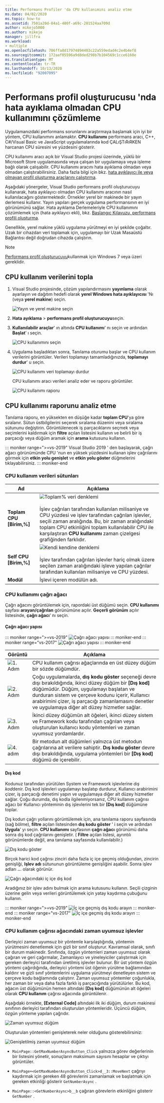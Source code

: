 ```yaml
---
title: Performans Profiler 'da CPU kullanımını analiz etme
ms.date: 04/02/2020
ms.topic: how-to
ms.assetid: 7501a20d-04a1-480f-a69c-201524aa709d
author: mikejo5000
ms.author: mikejo
manager: jillfra
ms.workload:
- multiple
ms.openlocfilehash: 706ffa8d17974894403c22a559edad4c2e4b4ef8
ms.sourcegitcommit: 172aaf05596a9d8ded298b7b104569c1cce6160e
ms.translationtype: MT
ms.contentlocale: tr-TR
ms.lasthandoff: 10/13/2020
ms.locfileid: "92007095"
---
```

# <a name="analyze-cpu-usage-without-debugging-in-the-performance-profiler"></a>Performans profil oluşturucusu 'nda hata ayıklama olmadan CPU kullanımını çözümleme

Uygulamanızdaki performans sorunlarını araştırmaya başlamak için iyi bir yöntem, CPU kullanımını anlamaktır. **CPU kullanımı** performans aracı, C++, C#/Visual Basic ve JavaScript uygulamalarında kod ÇALıŞTıRıRKEN harcanan CPU süresini ve yüzdesini gösterir.

CPU kullanımı aracı açık bir Visual Studio projesi üzerinde, yüklü bir Microsoft Store uygulamasında veya çalışan bir uygulamaya veya işleme bağlı olarak çalışabilir. CPU kullanımı aracını hata ayıklama olmadan veya olmadan çalıştırabilirsiniz. Daha fazla bilgi için bkz. [hata ayıklayıcı ile veya olmayan profil oluşturma araçlarını çalıştırma](../profiling/running-profiling-tools-with-or-without-the-debugger.md).

Aşağıdaki yönergeler, Visual Studio performans profil oluşturucuyu kullanarak, hata ayıklayıcı olmadan CPU kullanımı aracının nasıl kullanılacağını göstermektedir. Örnekler yerel bir makinede bir yayın derlemesi kullanır. Yayın yapıları gerçek uygulama performansının en iyi görünümünü sağlar. Hata ayıklama Derlemeleriyle CPU kullanımını çözümlemek için (hata ayıklayıcı ekli), bkz. [Başlangıç Kılavuzu, performans profili oluşturma](../profiling/beginners-guide-to-performance-profiling.md).

Genellikle, yerel makine yüklü uygulama yürütmeyi en iyi şekilde çoğaltır. Uzak bir cihazdan veri toplamak için, uygulamayı bir Uzak Masaüstü Bağlantısı değil doğrudan cihazda çalıştırın.

>[!NOTE]
>[Performans profil oluşturucuyu](../profiling/profiling-feature-tour.md)kullanmak için Windows 7 veya üzeri gereklidir.

## <a name="collect-cpu-usage-data"></a>CPU kullanım verilerini topla

1. Visual Studio projesinde, çözüm yapılandırmasını **yayınlama** olarak ayarlayın ve dağıtım hedefi olarak **yerel Windows hata ayıklayıcısı** 'Nı (veya **yerel makine**) seçin.

    ![Yayın ve yerel makine seçin](../profiling/media/cpuuse_selectreleaselocalmachine.png "Yayın ve yerel makine seçin")

1. **Hata ayıklama**  >  **performans profil oluşturucuyu**seçin.

1. **Kullanılabilir araçlar**' ın altında **CPU kullanımı**' nı seçin ve ardından **Başlat**' ı seçin.

    ![CPU kullanımını seçin](../profiling/media/cpuuse_lib_choosecpuusage.png "CPU kullanımını seçin")

4. Uygulama başladıktan sonra, Tanılama oturumu başlar ve CPU kullanım verilerini görüntüler. Verileri toplamayı tamamladığınızda, **toplamayı durdur**' u seçin.

   ![CPU kullanımı veri toplamayı durdur](../profiling/media/cpu_use_wt_stopcollection.png "CPU kullanımı veri toplamayı durdur")

   CPU kullanımı aracı verileri analiz eder ve raporu görüntüler.

   ![CPU kullanımı raporu](../profiling/media/cpu_use_wt_report.png "CPU kullanımı raporu")

## <a name="analyze-the-cpu-usage-report"></a>CPU kullanımı raporunu analiz etme

Tanılama raporu, en yüksekten en düşüğe kadar **toplam CPU**'ya göre sıralanır. Sütun üstbilgilerini seçerek sıralama düzenini veya sıralama sütununu değiştirin. Görüntülenecek iş parçacıklarını seçmek veya seçimlerini kaldırmak için **filtre** açılan listesini kullanın ve belirli bir iş parçacığı veya düğüm aramak için **arama** kutusunu kullanın.

::: moniker range=">=vs-2019"
Visual Studio 2019 ' den başlayarak, çağrı ağacı görünümünde CPU 'nun en yüksek yüzdesini kullanan işlev çağrılarını görmek için **etkin yolu genişlet** ve **etkin yolu göster** düğmelerini tıklayabilirsiniz.
::: moniker-end

### <a name="cpu-usage-data-columns"></a><a name="BKMK_Call_tree_data_columns"></a> CPU kullanım verileri sütunları

|Ad|Açıklama|
|-|-|
|**Toplam CPU [Birim,%]**|![Toplam% veri denklemi](../profiling/media/cpu_use_wt_totalpercentequation.png "CPU_USE_WT_TotalPercentEquation")<br /><br /> İşlev çağrıları tarafından kullanılan milisaniye ve CPU yüzdesi ve işlev tarafından çağrılan işlevler, seçili zaman aralığında. Bu, bir zaman aralığındaki toplam CPU etkinliğini toplam kullanılabilir CPU ile karşılaştıran **CPU kullanımı** zaman çizelgesi grafiğinden farklıdır.|
|**Self CPU [Birim,%]**|![Kendi kendine denklemi](../profiling/media/cpu_use_wt_selflpercentequation.png "CPU_USE_WT_SelflPercentEquation")<br /><br /> İşlev tarafından çağrılan işlevler hariç olmak üzere seçilen zaman aralığındaki işleve yapılan çağrılar tarafından kullanılan milisaniye ve CPU yüzdesi.|
|**Modül**|İşlevi içeren modülün adı.

### <a name="the-cpu-usage-call-tree"></a><a name="BKMK_The_CPU_Usage_call_tree"></a> CPU kullanımı çağrı ağacı

Çağrı ağacını görüntülemek için, rapordaki üst düğümü seçin. **CPU kullanımı** sayfası **arayan/çağrılan** görünümüne açılır. **Geçerli görünüm** açılır listesinde, **çağrı ağacı**' nı seçin.

#### <a name="call-tree-structure"></a><a name="BKMK_Call_tree_structure"></a> Çağrı ağacı yapısı

::: moniker range=">=vs-2019"
![Çağrı ağacı yapısı](../profiling/media/vs-2019/cpu-use-wt-getmaxnumbercalltree-annotated.png "Çağrı ağacı yapısı")
::: moniker-end
::: moniker range="vs-2017"
![Çağrı ağacı yapısı](../profiling/media/cpu_use_wt_getmaxnumbercalltree_annotated.png "Çağrı ağacı yapısı")
::: moniker-end

|Görüntü|Açıklama|
|-|-|
|![1. Adım](../profiling/media/procguid_1.png "ProcGuid_1")|CPU kullanım çağrısı ağaçlarında en üst düzey düğüm bir sözde düğümdür.|
|![2. Adım](../profiling/media/procguid_2.png "ProcGuid_2")|Çoğu uygulamalarda, **dış kodu göster** seçeneği devre dışı bırakıldığında, ikinci düzey düğüm bir **[Dış kod]** düğümüdür. Düğüm, uygulamayı başlatan ve durduran sistem ve çerçeve kodunu içerir, Kullanıcı arabirimini çizer, iş parçacığı zamanlamasını denetler ve uygulamaya diğer alt düzey hizmetler sağlar.|
|![3. Adım](../profiling/media/procguid_3.png "ProcGuid_3")|İkinci düzey düğümün alt öğeleri, ikinci düzey sistem ve Framework kodu tarafından çağrılan veya oluşturulan kullanıcı kodu yöntemleri ve zaman uyumsuz yordamlardır.|
|![4. adım](../profiling/media/procguid_4.png "ProcGuid_4")|Bir metodun alt düğümleri yalnızca üst metodun çağrılarına ait verilere sahiptir. **Dış kodu göster** devre dışı bırakıldığında, uygulama yöntemleri bir **[Dış kod]** düğümü de içerebilir.|

#### <a name="external-code"></a><a name="BKMK_External_Code"></a> Dış kod

Kodunuz tarafından yürütülen System ve Framework işlevlerine *dış kod*denir. Dış kod işlevleri uygulamayı başlatıp durdurur, Kullanıcı arabirimini çizer, iş parçacığı denetimi yapın ve uygulamaya diğer alt düzey hizmetler sağlar. Çoğu durumda, dış kodla ilgilenmiyorsanız, CPU kullanım çağrısı ağacı bir Kullanıcı yönteminin dış işlevlerini tek bir **[Dış kod]** düğümüne toplar.

Dış kodun çağrı yollarını görüntülemek için, ana tanılama raporu sayfasında (sağ bölme), **filtre** açılan listesinden **dış kodu göster** ' i seçin ve ardından **Uygula**' yı seçin. **CPU kullanımı** sayfasının **çağrı ağacı** görünümü daha sonra dış kod çağrılarını genişletir. ( **Filtre** açılan listesi, ayrıntılı görünümlerde değil, ana tanılama sayfasında kullanılabilir.)

![Dış kodu göster](../profiling/media/cpu_use_wt_filterview.png "Dış kodu göster")

Birçok harici kod çağrısı zinciri daha fazla iç içe geçmiş olduğundan, zincirin genişliği, **Işlev adı** sütununun görüntüleme genişliğini aşabilir. Sonra işlev adları **..**. olarak görünür.

![Çağrı ağacındaki iç içe dış kod](../profiling/media/cpu_use_wt_showexternalcodetoowide.png "Çağrı ağacındaki iç içe dış kod")

Aradığınız bir işlev adını bulmak için arama kutusunu kullanın. Seçili çizginin üzerine gelin veya verileri görüntülemek için yatay kaydırma çubuğunu kullanın.

::: moniker range=">=vs-2019"
![İç içe geçmiş dış kodu arayın](../profiling/media/vs-2019/cpu-use-wt-showexternalcodetoowide-found.png "İç içe geçmiş dış kodu arayın")
::: moniker-end
::: moniker range="vs-2017"
![İç içe geçmiş dış kodu arayın](../profiling/media/cpu_use_wt_showexternalcodetoowide_found.png "İç içe geçmiş dış kodu arayın")
::: moniker-end

### <a name="asynchronous-functions-in-the-cpu-usage-call-tree"></a><a name="BKMK_Asynchronous_functions_in_the_CPU_Usage_call_tree"></a> CPU kullanım çağrısı ağacındaki zaman uyumsuz işlevler

 Derleyici zaman uyumsuz bir yöntemle karşılaştığında, yöntemin yürütmesini denetlemek için gizli bir sınıf oluşturur. Kavramsal olarak, sınıfı bir durum makinedir. Sınıfında, özgün yöntemleri zaman uyumsuz olarak çağıran ve geri çağırmalar, Zamanlayıcı ve yineleyiciler çalıştırmak için gereken derleyici tarafından üretilmiş işlevler bulunur. Bir üst yöntem özgün yöntemi çağırdığında, derleyici yöntemi üst öğenin yürütme bağlamından kaldırır ve gizli sınıf yöntemlerini uygulama yürütmeyi denetleyen sistem ve çerçeve kodu bağlamında çalıştırır. Zaman uyumsuz yöntemler çoğunlukla, her zaman bir veya daha fazla farklı iş parçacığında yürütülürler. Bu kod, ağacın üst düğümünün hemen altındaki **[Dış kod]** düğümünün alt öğeleri olarak **CPU kullanım** çağrısı ağacında görüntülenir.

Aşağıdaki örnekte, **[External Code]** altındaki ilk iki düğüm, durum makinesi sınıfının derleyici tarafından oluşturulan yöntemleridir. Üçüncü düğüm, özgün yönteme yapılan çağrıdır.

![Zaman uyumsuz düğüm](media/cpu_use_wt_getmaxnumberasync_selected.png "Zaman uyumsuz düğüm")

Oluşturulan yöntemleri genişleterek neler olduğunu gösterebilirsiniz:

![Genişletilmiş zaman uyumsuz düğüm](media/cpu_use_wt_getmaxnumberasync_expandedcalltree.png "Genişletilmiş zaman uyumsuz düğüm")

- `MainPage::GetMaxNumberAsyncButton_Click` yalnızca görev değerlerinin bir listesini yönetir, sonuçların maksimum sayısını hesaplar ve çıktıyı görüntüler.

- `MainPage+<GetMaxNumberAsyncButton_Click>d__3::MoveNext` çağrıyı kaydırmak için gereken 48 görevlerini zamanlamak ve başlatmak için gereken etkinliği gösterir `GetNumberAsync` .

- `MainPage::<GetNumberAsync>b__b` çağıran görevlerin etkinliğini gösterir `GetNumber` .
